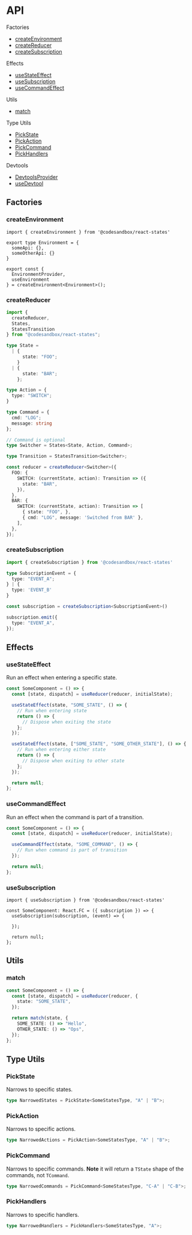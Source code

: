 # API

Factories
- [createEnvironment](#createEnvironment)
- [createReducer](#createReducer)
- [createSubscription](#createSubscription)

Effects
- [useStateEffect](#useStateEffect)
- [useSubscription](#useSubscription)
- [useCommandEffect](#useCommandEffect)

Utils
- [match](#match)

Type Utils
- [PickState](#PickState)
- [PickAction](#PickAction)
- [PickCommand](#PickCommand)
- [PickHandlers](#PickHandlers)

Devtools
- [DevtoolsProvider](#DevtoolProvider)
- [useDevtool](#useDevtool)

## Factories

### createEnvironment

```tsx
import { createEnvironment } from '@codesandbox/react-states'

export type Environment = {
  someApi: {},
  someOtherApi: {}
}

export const {
  EnvironmentProvider,
  useEnvironment
} = createEnvironment<Environment>();
```

### createReducer

```ts
import {
  createReducer,
  States,
  StatesTransition
} from "@codesandbox/react-states";

type State =
  | {
      state: "FOO";
    }
  | {
      state: "BAR";
    };

type Action = {
  type: "SWITCH";
}

type Command = {
  cmd: "LOG";
  message: string
};

// Command is optional
type Switcher = States<State, Action, Command>;

type Transition = StatesTransition<Switcher>;

const reducer = createReducer<Switcher>({
  FOO: {
    SWITCH: (currentState, action): Transition => ({
      state: "BAR",
    }),
  },
  BAR: {
    SWITCH: (currentState, action): Transition => [
      { state: "FOO", },
      { cmd: "LOG", message: 'Switched from BAR' },
    ],
  },
});
```

### createSubscription

```ts
import { createSubscription } from '@codesandbox/react-states'

type SubscriptionEvent = {
  type: "EVENT_A";
} | {
  type: 'EVENT_B'
}

const subscription = createSubscription<SubscriptionEvent>()

subscription.emit({
  type: "EVENT_A",
});
```

## Effects

### useStateEffect

Run an effect when entering a specific state.

```ts
const SomeComponent = () => {
  const [state, dispatch] = useReducer(reducer, initialState);

  useStateEffect(state, "SOME_STATE", () => {
    // Run when entering state
    return () => {
      // Dispose when exiting the state
    };
  });

  useStateEffect(state, ["SOME_STATE", "SOME_OTHER_STATE"], () => {
    // Run when entering either state
    return () => {
      // Dispose when exiting to other state
    };
  });

  return null;
};
```

### useCommandEffect

Run an effect when the command is part of a transition.

```ts
const SomeComponent = () => {
  const [state, dispatch] = useReducer(reducer, initialState);

  useCommandEffect(state, "SOME_COMMAND", () => {
    // Run when command is part of transition
  });

  return null;
};
```

### useSubscription

```tsx
import { useSubscription } from '@codesandbox/react-states'

const SomeComponent: React.FC = ({ subscription }) => {
  useSubscription(subscription, (event) => {
    
  });

  return null;
};
```

## Utils

### match

```ts
const SomeComponent = () => {
  const [state, dispatch] = useReducer(reducer, {
    state: "SOME_STATE",
  });

  return match(state, {
    SOME_STATE: () => "Hello",
    OTHER_STATE: () => "Ops",
  });
};
```



## Type Utils

### PickState

Narrows to specific states.

```ts
type NarrowedStates = PickState<SomeStatesType, "A" | "B">;
```

### PickAction

Narrows to specific actions.

```ts
type NarrowedActions = PickAction<SomeStatesType, "A" | "B">;
```

### PickCommand

Narrows to specific commands. **Note** it will return a `TState` shape of the commands,
not `TCommand`.

```ts
type NarrowedCommands = PickCommand<SomeStatesType, "C-A" | "C-B">;
```

### PickHandlers

Narrows to specific handlers.

```ts
type NarrowedHandlers = PickHandlers<SomeStatesType, "A">;
```